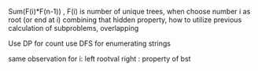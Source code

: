 
Sum(F(i)*F(n-1)) , F(i) is number of unique trees, when choose number i as root (or end at i) combining that hidden property,
 how to utilize previous calculation of subproblems, overlapping


 Use DP for count
 use DFS for enumerating strings

 same observation  for i: left rootval right : property of bst